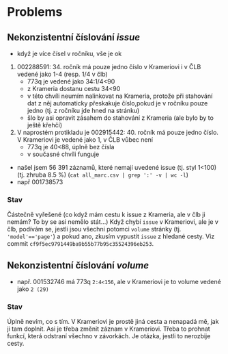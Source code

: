 # Problems
## Nekonzistentní číslování _issue_
- když je více čísel v ročníku, vše je ok
1. 002288591: 34. ročník má pouze jedno číslo v Krameriovi i v ČLB vedené jako 1-4 (resp. 1/4 v člb)
    - 773q je vedené jako 34:1/4<90
    - z Krameria dostanu cestu 34<90
    - v této chvíli neumím nalinkovat na Krameria, protože při stahování dat z něj automaticky přeskakuje číslo,pokud je v ročníku pouze jedno (tj. z ročníku jde hned na stránku)
    - šlo by asi opravit zásahem do stahování z Krameria (ale bylo by to ještě křehčí)
2. V naprostém protikladu je 002915442: 40. ročník má pouze jedno číslo. V Krameriovi je vedené jako 1, v ČLB vůbec není 
    - 773q je 40<88, úplně bez čísla
    - v současné chvíli funguje
- našel jsem 56 391 záznamů, které nemají uvedené issue (tj. styl 1<100) (tj. zhruba 8.5 %) (`cat all_marc.csv | grep ':' -v | wc -l`)
- např 001738573 

### Stav
Částečně vyřešené (co když mám cestu k issue z Krameria, ale v člb ji nemám? To by se asi nemělo stát...)
Když chybí `issue` v Krameriovi, ale je v člb, podívám se, jestli jsou všechni potomci `volume` stránky (tj. `'model'=='page'`) a pokud ano, zkusím vypustit `issue` z hledané cesty. Viz commit `cf9f5ec9791449ba9b55b77b95c35524396eb253`.

## Nekonzistentní číslování _volume_
- např. 001532746 má 773q `2:4<156`, ale v Krameriovi je to volume vedené jako `2 (29)`

### Stav
Úplně nevím, co s tím. V Krameriovi je prostě jiná cesta a nenapadá mě, jak ji tam doplnit.
Asi je třeba změnit záznam v Krameriovi. Třeba to prohnat funkcí, která odstraní všechno v závorkách. Je otázka, jestli to nerozbije cesty.

